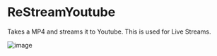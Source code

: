 # ReStreamYoutube
Takes a MP4 and streams it to Youtube. This is used for Live Streams.

![image](https://github.com/user-attachments/assets/d954ba8d-e2b4-47f5-8c26-7b478a8e3d3b)
